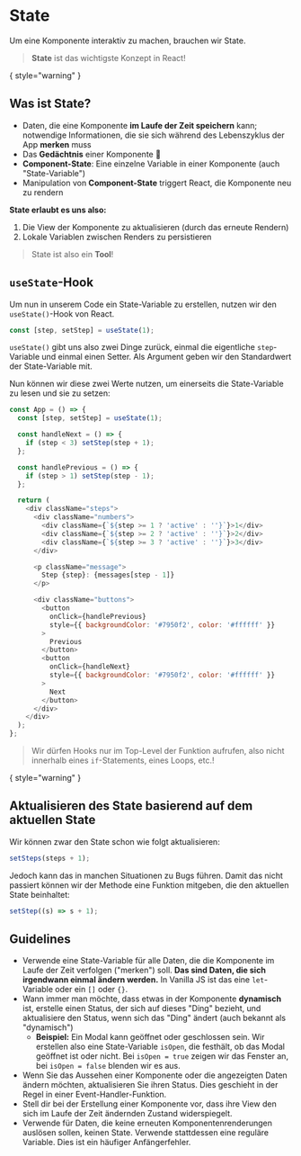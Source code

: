 # State

Um eine Komponente interaktiv zu machen, brauchen wir State. 

> **State** ist das wichtigste Konzept in React!

{ style="warning" }

## Was ist State?

- Daten, die eine Komponente **im Laufe der Zeit speichern** kann; notwendige Informationen, die sie sich während des Lebenszyklus der App 
  **merken** muss
- Das **Gedächtnis** einer Komponente 🧠
- **Component-State**: Eine einzelne Variable in einer Komponente (auch "State-Variable")
- Manipulation von **Component-State** triggert React, die Komponente neu zu rendern

**State erlaubt es uns also:**

1. Die View der Komponente zu aktualisieren (durch das erneute Rendern)
2. Lokale Variablen zwischen Renders zu persistieren

> State ist also ein **Tool**!

## `useState`-Hook

Um nun in unserem Code ein State-Variable zu erstellen, nutzen wir den `useState()`-Hook von React.

````Javascript
const [step, setStep] = useState(1);
````

`useState()` gibt uns also zwei Dinge zurück, einmal die eigentliche `step`-Variable und einmal einen Setter. Als Argument geben wir den 
Standardwert der State-Variable mit.

Nun können wir diese zwei Werte nutzen, um einerseits die State-Variable zu lesen und sie zu setzen:

````Javascript
const App = () => {
  const [step, setStep] = useState(1);

  const handleNext = () => {
    if (step < 3) setStep(step + 1);
  };

  const handlePrevious = () => {
    if (step > 1) setStep(step - 1);
  };

  return (
    <div className="steps">
      <div className="numbers">
        <div className={`${step >= 1 ? 'active' : ''}`}>1</div>
        <div className={`${step >= 2 ? 'active' : ''}`}>2</div>
        <div className={`${step >= 3 ? 'active' : ''}`}>3</div>
      </div>

      <p className="message">
        Step {step}: {messages[step - 1]}
      </p>

      <div className="buttons">
        <button
          onClick={handlePrevious}
          style={{ backgroundColor: '#7950f2', color: '#ffffff' }}
        >
          Previous
        </button>
        <button
          onClick={handleNext}
          style={{ backgroundColor: '#7950f2', color: '#ffffff' }}
        >
          Next
        </button>
      </div>
    </div>
  );
};
````

> Wir dürfen Hooks nur im Top-Level der Funktion aufrufen, also nicht innerhalb eines `if`-Statements, eines Loops, etc.!

{ style="warning" }

## Aktualisieren des State basierend auf dem aktuellen State

Wir können zwar den State schon wie folgt aktualisieren:

````Javascript
setSteps(steps + 1);
````

Jedoch kann das in manchen Situationen zu Bugs führen. Damit das nicht passiert können wir der Methode eine Funktion mitgeben, die den aktuellen 
State beinhaltet:

````Javascript
setStep((s) => s + 1);
````

## Guidelines

- Verwende eine State-Variable für alle Daten, die die Komponente im Laufe der Zeit verfolgen ("merken") soll. **Das sind Daten, die sich irgendwann einmal ändern werden.** In Vanilla JS ist das eine `let`-Variable oder ein `[]` oder `{}`.
- Wann immer man möchte, dass etwas in der Komponente **dynamisch** ist, erstelle einen Status, der sich auf dieses "Ding" bezieht, und 
  aktualisiere den Status, wenn sich das "Ding" ändert (auch bekannt als "dynamisch")
  - **Beispiel:** Ein Modal kann geöffnet oder geschlossen sein. Wir erstellen also eine State-Variable `isOpen`, die festhält, ob das Modal geöffnet ist oder nicht. Bei `isOpen = true` zeigen wir das Fenster an, bei `isOpen = false` blenden wir es aus.
- Wenn Sie das Aussehen einer Komponente oder die angezeigten Daten ändern möchten, aktualisieren Sie ihren Status. Dies geschieht in der Regel in einer Event-Handler-Funktion.
- Stell dir bei der Erstellung einer Komponente vor, dass ihre View den sich im Laufe der Zeit ändernden Zustand widerspiegelt.
- Verwende für Daten, die keine erneuten Komponentenrenderungen auslösen sollen, keinen State. Verwende stattdessen eine reguläre Variable. Dies ist ein häufiger Anfängerfehler.